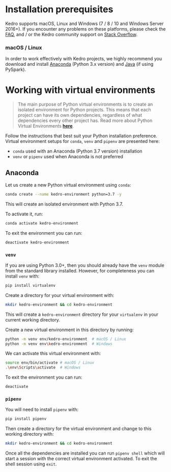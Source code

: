 # Installation prerequisites

Kedro supports macOS, Linux and Windows (7 / 8 / 10 and Windows Server 2016+). If you encounter any problems on these platforms, please check the [FAQ](../06_resources/01_faq.md), and / or the Kedro community support on [Stack Overflow](https://stackoverflow.com/questions/tagged/kedro).

### macOS / Linux

In order to work effectively with Kedro projects, we highly recommend you download and install [Anaconda](https://www.anaconda.com/download/#macos) (Python 3.x version) and [Java](https://www.oracle.com/technetwork/java/javase/downloads/index.html) (if using PySpark).

# Working with virtual environments

> The main purpose of Python virtual environments is to create an isolated environment for Python projects. This means that each project can have its own dependencies, regardless of what dependencies every other project has. Read more about Python Virtual Environments [**here**](https://realpython.com/python-virtual-environments-a-primer/).

Follow the instructions that best suit your Python installation preference. Virtual environment setups for `conda`, `venv` and `pipenv` are presented here:
 - `conda` used with an Anaconda (Python 3.7 version) installation
 - `venv` or `pipenv` used when Anaconda is not preferred

## Anaconda

Let us create a new Python virtual environment using `conda`:

```bash
conda create --name kedro-environment python=3.7 -y
```

This will create an isolated environment with Python 3.7.

To activate it, run:

```bash
conda activate kedro-environment
```

To exit the environment you can run:

```bash
deactivate kedro-environment
```

### `venv`

If you are using Python 3.0+, then you should already have the `venv` module from the standard library installed. However, for completeness you can install `venv` with:

```bash
pip install virtualenv
```

Create a directory for your virtual environment with:

```bash
mkdir kedro-environment && cd kedro-environment
```

This will create a `kedro-environment` directory for your `virtualenv` in your current working directory.

Create a new virtual environment in this directory by running:

```bash
python -m venv env/kedro-environment  # macOS / Linux
python -m venv env\kedro-environment  # Windows
```

We can activate this virtual environment with:

```bash
source env/bin/activate # macOS / Linux
.\env\Scripts\activate  # Windows
```

To exit the environment you can run:

```bash
deactivate
```

### `pipenv`

You will need to install `pipenv` with:

```bash
pip install pipenv
```

Then create a directory for the virtual environment and change to this working directory with:

```bash
mkdir kedro-environment && cd kedro-environment
```

Once all the dependencies are installed you can run `pipenv shell` which will start a session with the correct virtual environment activated. To exit the shell session using `exit`.
